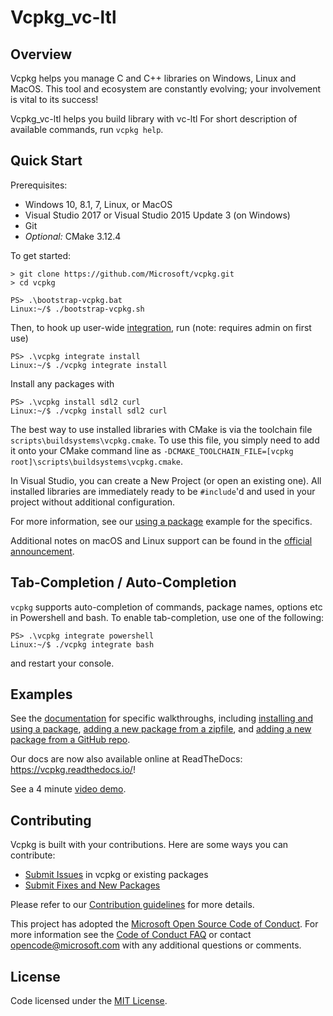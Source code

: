 # Vcpkg_vc-ltl

## Overview

Vcpkg helps you manage C and C++ libraries on Windows, Linux and MacOS. This tool and ecosystem are constantly evolving; your involvement is vital to its success!

Vcpkg_vc-ltl helps you build library with vc-ltl
For short description of available commands, run `vcpkg help`.

## Quick Start
Prerequisites:
- Windows 10, 8.1, 7, Linux, or MacOS
- Visual Studio 2017 or Visual Studio 2015 Update 3 (on Windows)
- Git
- *Optional:* CMake 3.12.4

To get started:
```
> git clone https://github.com/Microsoft/vcpkg.git
> cd vcpkg

PS> .\bootstrap-vcpkg.bat
Linux:~/$ ./bootstrap-vcpkg.sh
```

Then, to hook up user-wide [integration](docs/users/integration.md), run (note: requires admin on first use)
```
PS> .\vcpkg integrate install
Linux:~/$ ./vcpkg integrate install
```

Install any packages with
```
PS> .\vcpkg install sdl2 curl
Linux:~/$ ./vcpkg install sdl2 curl
```

The best way to use installed libraries with CMake is via the toolchain file `scripts\buildsystems\vcpkg.cmake`. To use this file, you simply need to add it onto your CMake command line as `-DCMAKE_TOOLCHAIN_FILE=[vcpkg root]\scripts\buildsystems\vcpkg.cmake`.

In Visual Studio, you can create a New Project (or open an existing one). All installed libraries are immediately ready to be `#include`'d and used in your project without additional configuration.

For more information, see our [using a package](docs/examples/installing-and-using-packages.md) example for the specifics.

Additional notes on macOS and Linux support can be found in the [official announcement](https://blogs.msdn.microsoft.com/vcblog/2018/04/24/announcing-a-single-c-library-manager-for-linux-macos-and-windows-vcpkg/).

## Tab-Completion / Auto-Completion
`vcpkg` supports auto-completion of commands, package names, options etc in Powershell and bash. To enable tab-completion, use one of the following:
```
PS> .\vcpkg integrate powershell
Linux:~/$ ./vcpkg integrate bash
```
and restart your console.


## Examples
See the [documentation](docs/index.md) for specific walkthroughs, including [installing and using a package](docs/examples/installing-and-using-packages.md), [adding a new package from a zipfile](docs/examples/packaging-zipfiles.md), and [adding a new package from a GitHub repo](docs/examples/packaging-github-repos.md).

Our docs are now also available online at ReadTheDocs: <https://vcpkg.readthedocs.io/>!

See a 4 minute [video demo](https://www.youtube.com/watch?v=y41WFKbQFTw).

## Contributing
Vcpkg is built with your contributions. Here are some ways you can contribute:

* [Submit Issues](https://github.com/Microsoft/vcpkg/issues) in vcpkg or existing packages
* [Submit Fixes and New Packages](https://github.com/Microsoft/vcpkg/pulls)

Please refer to our [Contribution guidelines](CONTRIBUTING.md) for more details.

This project has adopted the [Microsoft Open Source Code of Conduct](https://opensource.microsoft.com/codeofconduct/). For more information see the [Code of Conduct FAQ](https://opensource.microsoft.com/codeofconduct/faq/) or contact [opencode@microsoft.com](mailto:opencode@microsoft.com) with any additional questions or comments.

## License

Code licensed under the [MIT License](LICENSE.txt).
